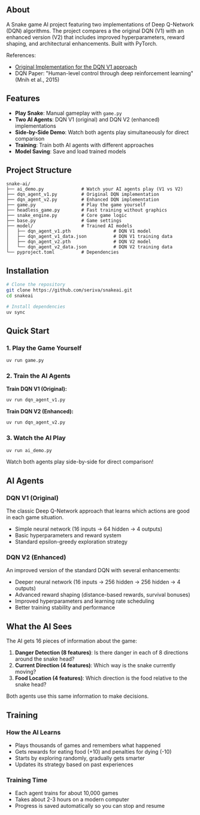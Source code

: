 ## About

A Snake game AI project featuring two implementations of Deep Q-Network (DQN) algorithms. The project compares a the original DQN (V1) with an enhanced version (V2) that includes improved hyperparameters, reward shaping, and architectural enhancements. Built with PyTorch.

References:
- [Original Implementation for the DQN V1 approach](https://github.com/SumitJainUTD/pytorch-ann-snake-game-ai)
- DQN Paper: "Human-level control through deep reinforcement learning" (Mnih et al., 2015)

## Features

- **Play Snake**: Manual gameplay with `game.py`
- **Two AI Agents**: DQN V1 (original) and DQN V2 (enhanced) implementations
- **Side-by-Side Demo**: Watch both agents play simultaneously for direct comparison
- **Training**: Train both AI agents with different approaches
- **Model Saving**: Save and load trained models

## Project Structure

```
snake-ai/
├── ai_demo.py              # Watch your AI agents play (V1 vs V2)
├── dqn_agent_v1.py         # Original DQN implementation
├── dqn_agent_v2.py         # Enhanced DQN implementation  
├── game.py                 # Play the game yourself
├── headless_game.py        # Fast training without graphics
├── snake_engine.py         # Core game logic
├── base.py                 # Game settings
├── model/                  # Trained AI models
│   ├── dqn_agent_v1.pth                # DQN V1 model
│   ├── dqn_agent_v1_data.json          # DQN V1 training data
│   ├── dqn_agent_v2.pth                # DQN V2 model
│   └── dqn_agent_v2_data.json          # DQN V2 training data
└── pyproject.toml          # Dependencies
```

## Installation

```bash
# Clone the repository
git clone https://github.com/seriva/snakeai.git
cd snakeai

# Install dependencies
uv sync
```

## Quick Start

### 1. Play the Game Yourself
```bash
uv run game.py
```

### 2. Train the AI Agents

**Train DQN V1 (Original):**
```bash
uv run dqn_agent_v1.py
```

**Train DQN V2 (Enhanced):**
```bash
uv run dqn_agent_v2.py
```

### 3. Watch the AI Play
```bash
uv run ai_demo.py
```
Watch both agents play side-by-side for direct comparison!

## AI Agents

### DQN V1 (Original)
The classic Deep Q-Network approach that learns which actions are good in each game situation.

- Simple neural network (16 inputs → 64 hidden → 4 outputs)
- Basic hyperparameters and reward system
- Standard epsilon-greedy exploration strategy

### DQN V2 (Enhanced) 
An improved version of the standard DQN with several enhancements:

- Deeper neural network (16 inputs → 256 hidden → 256 hidden → 4 outputs)
- Advanced reward shaping (distance-based rewards, survival bonuses)
- Improved hyperparameters and learning rate scheduling
- Better training stability and performance

## What the AI Sees

The AI gets 16 pieces of information about the game:

1. **Danger Detection (8 features)**: Is there danger in each of 8 directions around the snake head?
2. **Current Direction (4 features)**: Which way is the snake currently moving?
3. **Food Location (4 features)**: Which direction is the food relative to the snake head?

Both agents use this same information to make decisions.

## Training

### How the AI Learns
- Plays thousands of games and remembers what happened
- Gets rewards for eating food (+10) and penalties for dying (-10)
- Starts by exploring randomly, gradually gets smarter
- Updates its strategy based on past experiences

### Training Time
- Each agent trains for about 10,000 games
- Takes about 2-3 hours on a modern computer
- Progress is saved automatically so you can stop and resume
